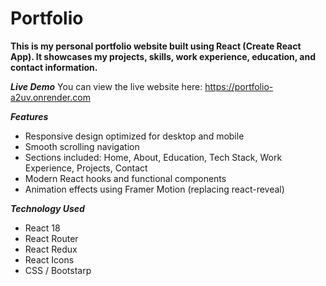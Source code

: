 # Portfolio
**This is my personal portfolio website built using React (Create React App). It showcases my projects, skills, work experience, education, and contact information.**

***Live Demo***
You can view the live website here:
https://portfolio-a2uv.onrender.com

***Features***

* Responsive design optimized for desktop and mobile
* Smooth scrolling navigation
* Sections included: Home, About, Education, Tech Stack, Work Experience, Projects, Contact
* Modern React hooks and functional components
* Animation effects using Framer Motion (replacing react-reveal)

***Technology Used***

* React 18
* React Router
* React Redux
* React Icons
* CSS / Bootstarp
  

